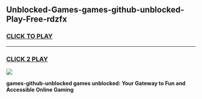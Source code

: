 
## Unblocked-Games-games-github-unblocked-Play-Free-rdzfx
<h3>
<a href="https://premium76.site?title=games-github-unblocked&ref=15A">CLICK TO PLAY</a></h3>
<hr>

<h3>
<a href="https://premium76.site?title=games-github-unblocked&ref=15A">CLICK 2 PLAY</a>
  
</h3>

<a href="https://premium76.site?title=games-github-unblocked&ref=15A"><img src="https://clearcache.store/games.png"></a>


**games-github-unblocked games unblocked: Your Gateway to Fun and Accessible Online Gaming**

